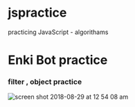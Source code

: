 # jspractice
practicing JavaScript - algorithams
# Enki Bot practice 

### filter , object practice 
![screen shot 2018-08-29 at 12 54 08 am](https://user-images.githubusercontent.com/18499909/44766234-813a7900-ab26-11e8-95ea-0e7d5d67083a.png)
